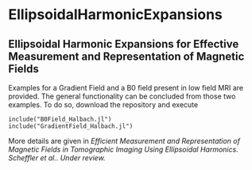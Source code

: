 # EllipsoidalHarmonicExpansions
## Ellipsoidal Harmonic Expansions for Effective Measurement and Representation of Magnetic Fields

Examples for a Gradient Field and a B0 field present in low field MRI are provided. The general functionality can be concluded from those two examples. To do so, download the repository and execute
```
include("B0Field_Halbach.jl")
include("GradientField_Halbach.jl")
```

More details are given in *Efficient Measurement and Representation of Magnetic Fields in Tomographic Imaging Using Ellipsoidal Harmonics. Scheffler et al.. Under review.*
